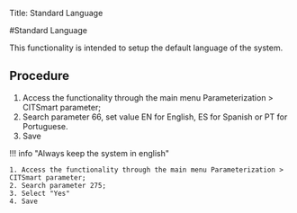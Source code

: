 Title: Standard Language

#Standard Language

This functionality is intended to  setup the default language of the system.  

## Procedure

1. Access the functionality through the main menu Parameterization > CITSmart parameter;   
2. Search parameter 66, set value EN for English, ES for Spanish or PT for Portuguese.
3. Save

!!! info "Always keep the system in english"  

    1. Access the functionality through the main menu Parameterization > CITSmart parameter;   
    2. Search parameter 275; 
    3. Select "Yes"  
    4. Save